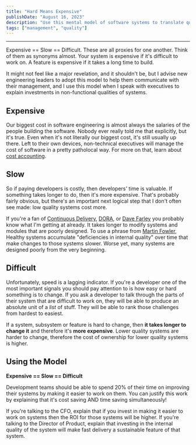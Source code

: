 ```yaml
---
title: "Hard Means Expensive"
publishDate: "August 16, 2023"
description: "Use this mental model of software systems to translate quality priorities into business priorities."
tags: ["management", "quality"]
---
```

---
Expensive == Slow == Difficult. These are all proxies for one another. Think of them as synonyms almost. Your system is expensive if it's difficult to work on. A feature is expensive if it takes a long time to build.

It might not feel like a major revelation, and it shouldn't be, but I advise new engineering leaders to adopt this model to help them communicate with their management, and I use this model when I speak with executives to explain investments in non-functional qualities of systems.

## Expensive

Our biggest cost in software engineering is almost always the salaries of the people building the software. Nobody ever really told me that explicitly, but it's true. Even when it's not literally our biggest cost, it's still usually up there. Left to their own devices, non-technical executives will manage the cost of software in a pretty patholocal way. For more on that, learn about [cost accounting](https://anthonysciamanna.com/2019/03/23/the-cost-of-cost-center-software-development.html).

## Slow

So if paying developers is costly, then developers' time is valuable. If something takes longer to do, then it's more expensive.  That's probably fairly obvious, but there's an important next logical step that I don't often see made: low quality systems cost more.

If you're a fan of [Continuous Delivery](https://continuousdelivery.com/), [DORA](http://dora.dev), or [Dave Farley](https://www.youtube.com/@ContinuousDelivery) you probably know what I'm getting at already. It takes longer to modify systems and modules that are poorly designed. To use a phrase from [Martin Fowler](https://martinfowler.com/bliki/TechnicalDebt.html), Healthy systems accumulate "deficiencies in internal quality" over time that make changes to those systems slower. Worse yet, many systems are designed poorly from the very beginning.

## Difficult

Unfortunately, speed is a lagging indicator. If you're a developer one of the most important signals you should pay attention to is how easy or hard something is to change. If you ask a developer to talk through the parts of their system that are difficult to work on, they will be able to produce an absolute unit of a _list_ of stuff. They will be able to rank those challenges from hardest to easiest.

If a system, subsystem or feature is hard to change, then **it takes longer to change it** and therefore it's **more expensive**. Lower quality systems are harder to change, therefore the cost of ownership for lower quality systems is higher.

## Using the Model

**Expensive == Slow == Difficult**

Development teams should be able to spend 20% of their time on improving their systems by making it easier to work on them. You can justify this work by explaining that it's cost saving AND time saving simultaneously!

If you're talking to the CFO, explain that if you invest in making it easier to work on systems then the ROI for those systems will be higher. If you're talking to the Director of Product, explain that investing in the internal quality of the system will make fast delivery a sustainable feature of that system.